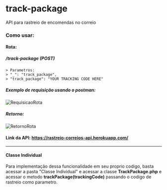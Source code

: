 # track-package
API para rastreio de encomendas no correio

### Como usar:

#### Rota:

##### /track-package (POST)
    > Parametros:
    > "_": "track_package",
    > "track_package": "YOUR TRACKING CODE HERE"

##### Exemplo de requisição usando o postman:

![RequisicaoRota](https://i.imgur.com/DcaBPCT.png)

##### Retorno:

![RetornoRota](https://i.imgur.com/U1uKgMH.png)

#### Link da API: https://rastreio-correios-api.herokuapp.com/

<hr>

#### Classe Individual

Para implementação dessa funcionalidade em seu proprio codigo, basta acessar a pasta "Classe Individual"
e acessar a classe <strong>TrackPackage.php</strong> e acessar o metodo <strong>trackPackage(trackingCode)</strong>
passando o codigo de rastreio como parametro.